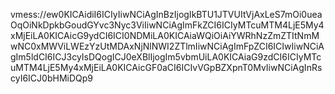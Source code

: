 vmess://ew0KICAidiI6ICIyIiwNCiAgInBzIjogIkBTU1JTVUItVjAxLeS7mOi0ueaOqOiNkDpkbGoudGYvc3Nyc3ViIiwNCiAgImFkZCI6ICIyMTcuMTM4LjE5My4xMjEiLA0KICAicG9ydCI6ICI0NDMiLA0KICAiaWQiOiAiYWRhNzZmZTItNmMwNC0xMWViLWEzYzUtMDAxNjNlNWI2ZTlmIiwNCiAgImFpZCI6ICIwIiwNCiAgIm5ldCI6ICJ3cyIsDQogICJ0eXBlIjogIm5vbmUiLA0KICAiaG9zdCI6ICIyMTcuMTM4LjE5My4xMjEiLA0KICAicGF0aCI6ICIvVGpBZXpnT0MvIiwNCiAgInRscyI6ICJ0bHMiDQp9
